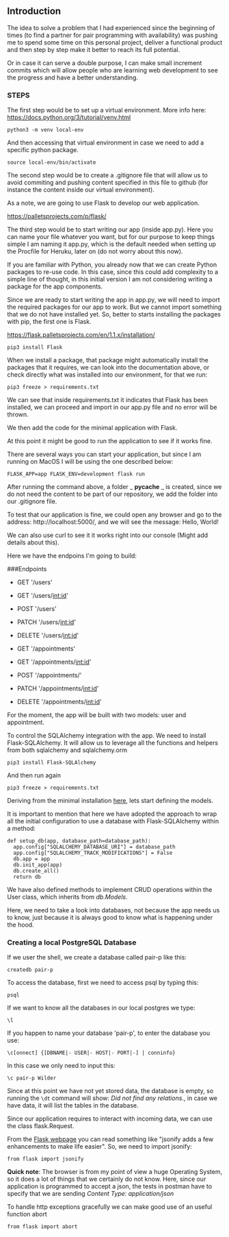 ## Introduction

The idea to solve a problem that I had experienced since the beginning of times (to find a partner for pair programming with availability) was pushing me to spend some time on this personal project, deliver a functional product and then step by step make it better to reach its full potential.

Or in case it can serve a double purpose, I can make small increment commits which will allow people who are learning web development to see the progress and have a better understanding.

### STEPS

The first step would be to set up a virtual environment. More info here:
https://docs.python.org/3/tutorial/venv.html

`python3 -m venv local-env`

And then accessing that virtual environment in case we need to add a specific python package.

`source local-env/bin/activate`

The second step would be to create a .gitignore file that will allow us to avoid commiting and pushing content specified in this file to github (for instance the content inside our virtual environment).

As a note, we are going to use Flask to develop our web application. 

https://palletsprojects.com/p/flask/

The third step would be to start writing our app (inside app.py). Here you can name your file whatever you want, but for our purpose to keep things simple I am naming it app.py, which is the default needed when setting up the Procfile for Heruku, later on (do not worry about this now).

If you are familiar with Python, you already now that we can create Python packages to re-use code. In this case, since this could add complexity to a simple line of thought, in this initial version I am not considering writing a package for the app components.

Since we are ready to start writing the app in app.py, we will need to import the required packages for our app to work. But we cannot import something that we do not have installed yet. So, better to starts installing the packages with pip, the first one is Flask.

https://flask.palletsprojects.com/en/1.1.x/installation/

`pip3 install Flask`

When we install a package, that package might automatically install the packages that it requires, we can look into the documentation above, or check directly what was installed into our environment, for that we run:

`pip3 freeze > requirements.txt`

We can see that inside requirements.txt it indicates that Flask has been installed, we can proceed and import in our app.py file and no error will be thrown.

We then add the code for the minimal application with Flask.

At this point it might be good to run the application to see if it works fine.

There are several ways you can start your application, but since I am running on MacOS I will be using the one described below:

`FLASK_APP=app FLASK_ENV=development flask run`

After running the command above, a folder _ __pycache__ _ is created, since we do not need the content to be part of our repository, we add the folder into our .gitignore file.

To test that our application is fine, we could open any browser and go to the address: http://localhost:5000/, and we will see the message: Hello, World!

We can also use curl to see it it works right into our console (Might add details about this).

Here we have the endpoins I'm going to build:

###Endpoints

- GET '/users'
- GET '/users/<int:id>'
- POST '/users'
- PATCH '/users/<int:id>'
- DELETE '/users/<int:id>'

- GET '/appointments'
- GET '/appointments/<int:id>'
- POST '/appointments/'
- PATCH '/appointments/<int:id>'
- DELETE '/appointments/<int:id>'

For the moment, the app will be built with two models: user and appointment.

To control the SQLAlchemy integration with the app. We need to install Flask-SQLAlchemy. It will allow us to leverage all the functions and helpers from both sqlalchemy and sqlalchemy.orm 

`pip3 install Flask-SQLAlchemy`

And then run again 

`pip3 freeze > requirements.txt`

Deriving from the minimal installation [here](https://flask-sqlalchemy.palletsprojects.com/en/2.x/quickstart/#a-minimal-application), lets start defining the models.

It is important to mention that here we have adopted the approach to wrap all the initial configuration to use a database with Flask-SQLAlchemy within a method:

```
def setup_db(app, database_path=database_path):
  app.config["SQLALCHEMY_DATABASE_URI"] = database_path
  app.config["SQLALCHEMY_TRACK_MODIFICATIONS"] = False
  db.app = app
  db.init_app(app)
  db.create_all()
  return db 
```

We have also defined methods to implement CRUD operations within the User class, which inherits from _db.Models_.

Here, we need to take a look into databases, not because the app needs us to know, just because it is always good to know what is happening under the hood.


### Creating a local PostgreSQL Database

If we user the shell, we create a database called pair-p like this:

`createdb pair-p`

To access the database, first we need to access psql by typing this:

`psql`

If we want to know all the databases in our local postgres we type:

`\l`

If you happen to name your database 'pair-p', to enter the database you use:

`\c[onnect] {[DBNAME|- USER|- HOST|- PORT|-] | conninfo}`

In this case we only need to input this:

`\c pair-p Wilder`

Since at this point we have not yet stored data, the database is empty, so running the `\dt` command will show: _Did not find any relations._, in case we have data, it will list the tables in the database.


Since our application requires to interact with incoming data, we can use the class flask.Request.


From the [Flask webpage](https://flask.palletsprojects.com/en/1.1.x/api/#module-flask.json) you can read something like "jsonify adds a few enhancements to make life easier". So, we need to import jsonify:

`from flask import jsonify`

**Quick note**: The browser is from my point of view a huge Operating System, so it does a lot of things that we certainly do not know. Here, since our application is programmed to accept a json, the tests in postman have to specify that we are sending _Content Type: application/json_

To handle http exceptions gracefully we can make good use of an useful function abort

`from flask import abort`


